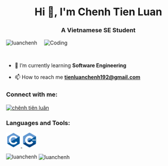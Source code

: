 <h1 align="center">Hi 👋, I'm Chenh Tien Luan</h1>
<h3 align="center">A Vietnamese SE Student</h3>
<img align="right" alt="Coding" width="400" src="https://media.giphy.com/media/2IudUHdI075HL02Pkk/giphy.gif">

<p align="left"> <img src="https://komarev.com/ghpvc/?username=luanchenh&label=Profile%20views&color=0e75b6&style=flat" alt="luanchenh" /> </p>

<p align="left"> <a href="https://twitter.com/" target="blank"><img src="https://img.shields.io/twitter/follow/?logo=twitter&style=for-the-badge" alt="" /></a> </p>

- 🌱 I’m currently learning **Software Engineering**

- 📫 How to reach me **tienluanchenh192@gmail.com**

<h3 align="left">Connect with me:</h3>
<p align="left">
<a href="https://www.facebook.com/luan.chenh" target="blank"><img align="center" src="https://raw.githubusercontent.com/rahuldkjain/github-profile-readme-generator/master/src/images/icons/Social/facebook.svg" alt="chênh tiên luân" height="30" width="40" /></a>
</p>

<h3 align="left">Languages and Tools:</h3>
<p align="left"> <a href="https://www.cprogramming.com/" target="_blank" rel="noreferrer"> <img src="https://raw.githubusercontent.com/devicons/devicon/master/icons/c/c-original.svg" alt="c" width="40" height="40"/> </a> <a href="https://www.w3schools.com/cpp/" target="_blank" rel="noreferrer"> <img src="https://raw.githubusercontent.com/devicons/devicon/master/icons/cplusplus/cplusplus-original.svg" alt="cplusplus" width="40" height="40"/> </a> </p>

<p><img align="left" src="https://github-readme-stats.vercel.app/api/top-langs?username=luanchenh&show_icons=true&locale=en&layout=compact" alt="luanchenh" /></p>

<p>&nbsp;<img align="center" src="https://github-readme-stats.vercel.app/api?username=luanchenh&show_icons=true&locale=en" alt="luanchenh" /></p>


